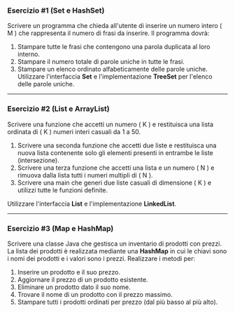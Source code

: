

### **Esercizio #1 (Set e HashSet)**
Scrivere un programma che chieda all'utente di inserire un numero intero \( M \) che rappresenta il numero di frasi da inserire. Il programma dovrà:
1. Stampare tutte le frasi che contengono una parola duplicata al loro interno.
2. Stampare il numero totale di parole uniche in tutte le frasi.
3. Stampare un elenco ordinato alfabeticamente delle parole uniche.  
   Utilizzare l'interfaccia **Set** e l'implementazione **TreeSet** per l'elenco delle parole uniche.

---

### **Esercizio #2 (List e ArrayList)**
Scrivere una funzione che accetti un numero \( K \) e restituisca una lista ordinata di \( K \) numeri interi casuali da 1 a 50.
1. Scrivere una seconda funzione che accetti due liste e restituisca una nuova lista contenente solo gli elementi presenti in entrambe le liste (intersezione).
2. Scrivere una terza funzione che accetti una lista e un numero \( N \) e rimuova dalla lista tutti i numeri multipli di \( N \).
3. Scrivere una main che generi due liste casuali di dimensione \( K \) e utilizzi tutte le funzioni definite.

Utilizzare l'interfaccia **List** e l'implementazione **LinkedList**.

---

### **Esercizio #3 (Map e HashMap)**
Scrivere una classe Java che gestisca un inventario di prodotti con prezzi. La lista dei prodotti è realizzata mediante una **HashMap** in cui le chiavi sono i nomi dei prodotti e i valori sono i prezzi. Realizzare i metodi per:
1. Inserire un prodotto e il suo prezzo.
2. Aggiornare il prezzo di un prodotto esistente.
3. Eliminare un prodotto dato il suo nome.
4. Trovare il nome di un prodotto con il prezzo massimo.
5. Stampare tutti i prodotti ordinati per prezzo (dal più basso al più alto).


